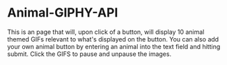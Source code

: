 # Animal-GIPHY-API

This is an page that will, upon click of a button, will display 10 animal themed GIFs relevant to what's displayed on the button. You can also add your own animal button by entering an animal into the text field and hitting submit. Click the GIFS to pause and unpause the images.